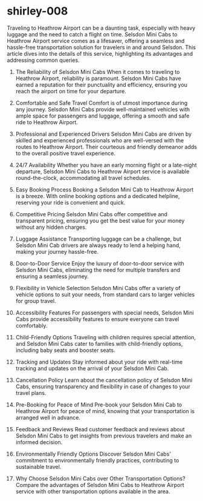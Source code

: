 # shirley-008
Traveling to Heathrow Airport can be a daunting task, especially with heavy luggage and the need to catch a flight on time. Selsdon Mini Cabs to Heathrow Airport service comes as a lifesaver, offering a seamless and hassle-free transportation solution for travelers in and around Selsdon. This article dives into the details of this service, highlighting its advantages and addressing common queries.

1. The Reliability of Selsdon Mini Cabs
When it comes to traveling to Heathrow Airport, reliability is paramount. Selsdon Mini Cabs have earned a reputation for their punctuality and efficiency, ensuring you reach the airport on time for your departure.

2. Comfortable and Safe Travel
Comfort is of utmost importance during any journey. Selsdon Mini Cabs provide well-maintained vehicles with ample space for passengers and luggage, offering a smooth and safe ride to Heathrow Airport.

3. Professional and Experienced Drivers
Selsdon Mini Cabs are driven by skilled and experienced professionals who are well-versed with the routes to Heathrow Airport. Their courteous and friendly demeanor adds to the overall positive travel experience.

4. 24/7 Availability
Whether you have an early morning flight or a late-night departure, Selsdon Mini Cabs to Heathrow Airport service is available round-the-clock, accommodating all travel schedules.

5. Easy Booking Process
Booking a Selsdon Mini Cab to Heathrow Airport is a breeze. With online booking options and a dedicated helpline, reserving your ride is convenient and quick.

6. Competitive Pricing
Selsdon Mini Cabs offer competitive and transparent pricing, ensuring you get the best value for your money without any hidden charges.

7. Luggage Assistance
Transporting luggage can be a challenge, but Selsdon Mini Cab drivers are always ready to lend a helping hand, making your journey hassle-free.

8. Door-to-Door Service
Enjoy the luxury of door-to-door service with Selsdon Mini Cabs, eliminating the need for multiple transfers and ensuring a seamless journey.

9. Flexibility in Vehicle Selection
Selsdon Mini Cabs offer a variety of vehicle options to suit your needs, from standard cars to larger vehicles for group travel.

10. Accessibility Features
For passengers with special needs, Selsdon Mini Cabs provide accessibility features to ensure everyone can travel comfortably.

11. Child-Friendly Options
Traveling with children requires special attention, and Selsdon Mini Cabs cater to families with child-friendly options, including baby seats and booster seats.

12. Tracking and Updates
Stay informed about your ride with real-time tracking and updates on the arrival of your Selsdon Mini Cab.

13. Cancellation Policy
Learn about the cancellation policy of Selsdon Mini Cabs, ensuring transparency and flexibility in case of changes to your travel plans.

14. Pre-Booking for Peace of Mind
Pre-book your Selsdon Mini Cab to Heathrow Airport for peace of mind, knowing that your transportation is arranged well in advance.

15. Feedback and Reviews
Read customer feedback and reviews about Selsdon Mini Cabs to get insights from previous travelers and make an informed decision.

16. Environmentally Friendly Options
Discover Selsdon Mini Cabs' commitment to environmentally friendly practices, contributing to sustainable travel.

17. Why Choose Selsdon Mini Cabs over Other Transportation Options?
Compare the advantages of Selsdon Mini Cabs to Heathrow Airport service with other transportation options available in the area.

